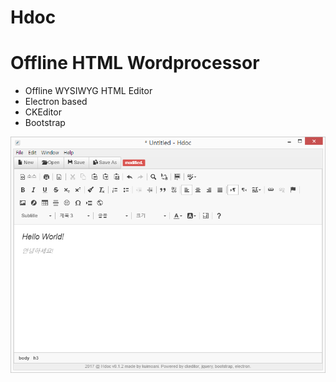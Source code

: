 # Hdoc
Offline HTML Wordprocessor
=======
- Offline WYSIWYG HTML Editor
- Electron based
- CKEditor
- Bootstrap

![](screenshot.png)
